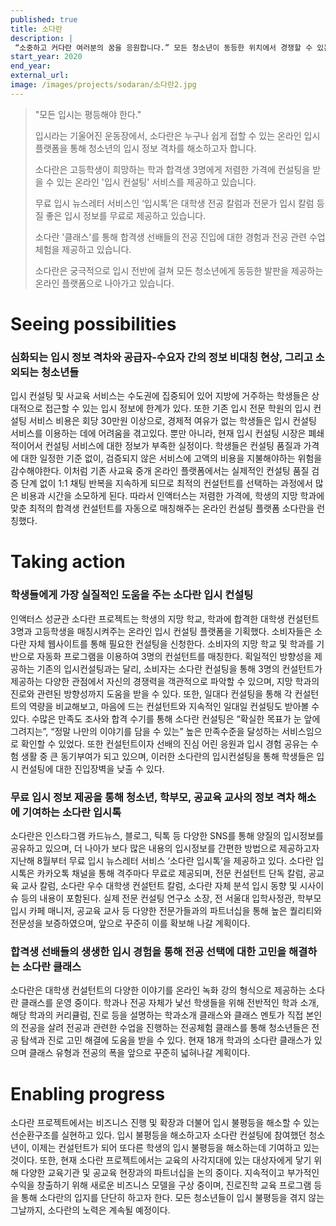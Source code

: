 ```yaml
---
published: true
title: 소다란
description: |
 “소중하고 커다란 여러분의 꿈을 응원합니다.” 모든 청소년이 동등한 위치에서 경쟁할 수 있는 발판을 제공하고자 합니다.
start_year: 2020
end_year: 
external_url:
image: /images/projects/sodaran/소다란2.jpg
---
```


>"모든 입시는 평등해야 한다." 
>
>입시라는 기울어진 운동장에서, 소다란은 누구나 쉽게 접할 수 있는 온라인 입시 플랫폼을 통해 청소년의 입시 정보 격차를 해소하고자 합니다.
>
>소다란은 고등학생이 희망하는 학과 합격생 3명에게 저렴한 가격에 컨설팅을 받을 수 있는 온라인 '입시 컨설팅' 서비스를 제공하고 있습니다.
>
>무료 입시 뉴스레터 서비스인 ‘입시톡’은 대학생 전공 칼럼과 전문가 입시 칼럼 등 질 좋은 입시 정보를 무료로 제공하고 있습니다.
>
>소다란 '클래스'를 통해 합격생 선배들의 전공 진입에 대한 경험과 전공 관련 수업 체험을 제공하고 있습니다.
>
>소다란은 궁극적으로 입시 전반에 걸쳐 모든 청소년에게 동등한 발판을 제공하는 온라인 플랫폼으로 나아가고 있습니다.


# Seeing possibilities

### 심화되는 입시 정보 격차와 공급자-수요자 간의 정보 비대칭 현상, 그리고 소외되는 청소년들

입시 컨설팅 및 사교육 서비스는 수도권에 집중되어 있어 지방에 거주하는 학생들은 상대적으로 접근할 수 있는 입시 정보에 한계가 있다. 또한 기존 입시 전문 학원의 입시 컨설팅 서비스 비용은 회당 30만원 이상으로, 경제적 여유가 없는 학생들은 입시 컨설팅 서비스를 이용하는 데에 어려움을 겪고있다. 뿐만 아니라, 현재 입시 컨설팅 시장은 폐쇄적이어서 컨설팅 서비스에 대한 정보가 부족한 실정이다. 학생들은 컨설팅 품질과 가격에 대한 일정한 기준 없이, 검증되지 않은 서비스에 고액의 비용을 지불해야하는 위험을 감수해야한다. 이처럼 기존 사교육 중개 온라인 플랫폼에서는 실제적인 컨설팅 품질 검증 단계 없이 1:1 채팅 반복을 지속하게 되므로 최적의 컨설턴트를 선택하는 과정에서 많은 비용과 시간을 소모하게 된다. 따라서 인액터스는 저렴한 가격에, 학생의 지망 학과에 맞춘 최적의 합격생 컨설턴트를 자동으로 매칭해주는 온라인 컨설팅 플랫폼 소다란을 런칭했다.

# Taking action

### 학생들에게 가장 실질적인 도움을 주는 소다란 입시 컨설팅

인액터스 성균관 소다란 프로젝트는 학생의 지망 학교, 학과에 합격한 대학생 컨설턴트 3명과 고등학생을 매칭시켜주는 온라인 입시 컨설팅 플랫폼을 기획했다. 소비자들은 소다란 자체 웹사이트를 통해 필요한 컨설팅을 신청한다. 소비자의 지망 학교 및 학과를 기반으로 자동화 프로그램을 이용하여 3명의 컨설턴트를 매칭한다. 획일적인 방향성을 제공하는 기존의 입시컨설팅과는 달리, 소비자는 소다란 컨설팅을 통해 3명의 컨설턴트가 제공하는 다양한 관점에서 자신의 경쟁력을 객관적으로 파악할 수 있으며, 지망 학과의 진로와 관련된 방향성까지 도움을 받을 수 있다. 또한, 일대다 컨설팅을 통해 각 컨설턴트의 역량을 비교해보고, 마음에 드는 컨설턴트와 지속적인 일대일 컨설팅도 받아볼 수 있다. 수많은 만족도 조사와 합격 수기를 통해 소다란 컨설팅은 “확실한 목표가 눈 앞에 그려지는”, “정말 나만의 이야기를 담을 수 있는” 높은 만족수준을 달성하는 서비스임으로 확인할 수 있었다. 또한 컨설턴트이자 선배의 진심 어린 응원과 입시 경험 공유는 수험 생활 중 큰 동기부여가 되고 있으며, 이러한 소다란의 입시컨설팅을 통해 학생들은 입시 컨설팅에 대한 진입장벽을 낮출 수 있다.

### 무료 입시 정보 제공을 통해 청소년, 학부모, 공교육 교사의 정보 격차 해소에 기여하는 소다란 입시톡

소다란은 인스타그램 카드뉴스, 블로그, 틱톡 등 다양한 SNS를 통해 양질의 입시정보를 공유하고 있으며, 더 나아가 보다 많은 내용의 입시정보를 간편한 방법으로 제공하고자 지난해 8월부터 무료 입시 뉴스레터 서비스 ‘소다란 입시톡’을 제공하고 있다. 소다란 입시톡은 카카오톡 채널을 통해 격주마다 무료로 제공되며, 전문 컨설턴트 단독 칼럼, 공교육 교사 칼럼, 소다란 우수 대학생 컨설턴트 칼럼, 소다란 자체 분석 입시 동향 및 시사이슈 등의 내용이 포함된다. 실제 전문 컨설팅 연구소 소장, 전 서울대 입학사정관, 학부모 입시 카페 매니저, 공교육 교사 등 다양한 전문가들과의 파트너십을 통해 높은 퀄리티와 전문성을 보증하였으며, 앞으로 꾸준히 이를 확보해 나갈 계획이다. 

### 합격생 선배들의 생생한 입시 경험을 통해 전공 선택에 대한 고민을 해결하는 소다란 클래스

소다란은 대학생 컨설턴트의 다양한 이야기를 온라인 녹화 강의 형식으로 제공하는 소다란 클래스를 운영 중이다. 학과나 전공 자체가 낯선 학생들을 위해 전반적인 학과 소개, 해당 학과의 커리큘럼, 진로 등을 설명하는 학과소개 클래스와 클래스 멘토가 직접 본인의 전공을 살려 전공과 관련한 수업을 진행하는 전공체험 클래스를 통해 청소년들은 전공 탐색과 진로 고민 해결에 도움을 받을 수 있다. 현재 18개 학과의 소다란 클래스가 있으며 클래스 유형과 전공의 폭을 앞으로 꾸준히 넓혀나갈 계획이다.

# Enabling progress

소다란 프로젝트에서는 비즈니스 진행 및 확장과 더불어 입시 불평등을 해소할 수 있는 선순환구조를 실현하고 있다. 입시 불평등을 해소하고자 소다란 컨설팅에 참여했던 청소년이, 이제는 컨설턴트가 되어 또다른 학생의 입시 불평등을 해소하는데 기여하고 있는 것이다. 또한, 현재 소다란 프로젝트에서는 교육의 사각지대에 있는 대상자에게 닿기 위해 다양한 교육기관 및 공교육 현장과의 파트너십을 논의 중이다. 지속적이고 부가적인 수익을 창출하기 위해 새로운 비즈니스 모델을 구상 중이며, 진로진학 교육 프로그램 등을 통해 소다란의 입지를 단단히 하고자 한다. 모든 청소년들이 입시 불평등을 겪지 않는 그날까지, 소다란의 노력은 계속될 예정이다.
